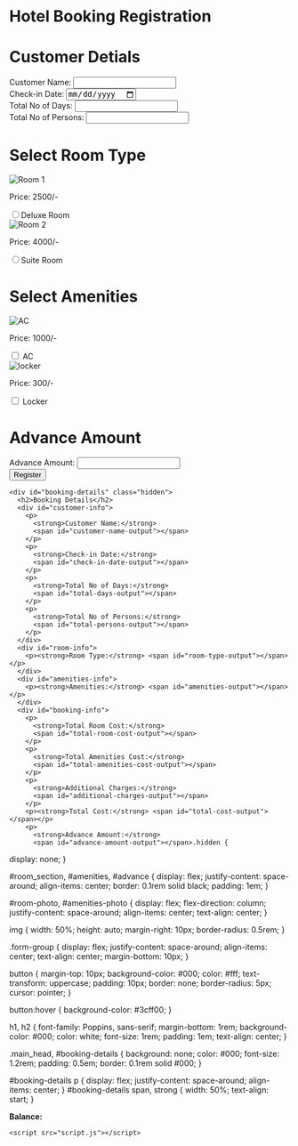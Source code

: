 <!DOCTYPE html>
<html lang="en">
  <head>
    <meta charset="UTF-8" />
    <meta name="viewport" content="width=device-width, initial-scale=1.0" />
    <link rel="stylesheet" href="styles.css" />
  </head>
  <body>
    <h1 class="main_head">Hotel Booking Registration</h1>
    <form id="booking-form">
      <!-- customer detials -->
      <h1 class="customer_detials">Customer Detials</h1>
      <section id="customer-detials">
        <div class="form-group">
          <label for="customer-name">Customer Name:</label>
          <input type="text" id="customer-name" required />
        </div>
        <div class="form-group">
          <label for="check-in-date">Check-in Date:</label>
          <input type="date" id="check-in-date" required />
        </div>
        <div class="form-group">
          <label for="total-days">Total No of Days:</label>
          <input type="number" id="total-days" required />
        </div>
        <div class="form-group">
          <label for="total-persons">Total No of Persons:</label>
          <input type="number" id="total-persons" required />
        </div>
      </section>
      <!-- room details -->
      <h1>Select Room Type</h1>
      <section id="room_section">
        <!-- room 1 -->
        <div id="room-photo">
          <img src="IMG/room1.jpg" alt="Room 1" />
          <p>Price: 2500/-</p>
          <label for="deluxe-room">
            <input
              type="radio"
              id="deluxe-room"
              name="room-type"
              value="deluxe"
              required
            />Deluxe Room
          </label>
        </div>
        <!-- room 2 -->
        <div id="room-photo">
          <img src="IMG/room2.jpg" alt="Room 2" />
          <p>Price: 4000/-</p>
          <label for="suite-room">
            <input
              type="radio"
              id="suite-room"
              name="room-type"
              value="suite"
            />Suite Room
          </label>
        </div>
      </section>
      <!-- Amenities -->
      <h1>Select Amenities</h1>
      <section id="amenities">
        <div id="amenities-photo">
          <img src="IMG/AC.png" alt="AC" />
          <p>Price: 1000/-</p>
          <label for="ac"
            ><input type="checkbox" id="ac" value="ac" /> AC</label
          >
        </div>
        <div id="amenities-photo">
          <img src="IMG/locker.png" alt="locker" />
          <p>Price: 300/-</p>
          <label for="locker"
            ><input type="checkbox" id="locker" value="locker" /> Locker</label
          >
        </div>
      </section>
      <!-- Advance Amount -->
      <h1>Advance Amount</h1>
      <div class="form-group">
        <label for="advance-amount">Advance Amount:</label>
        <input type="number" id="advance-amount" required />
      </div>
      <div class="form-group">
        <button type="submit">Register</button>
      </div>
    </form>

    <div id="booking-details" class="hidden">
      <h2>Booking Details</h2>
      <div id="customer-info">
        <p>
          <strong>Customer Name:</strong>
          <span id="customer-name-output"></span>
        </p>
        <p>
          <strong>Check-in Date:</strong>
          <span id="check-in-date-output"></span>
        </p>
        <p>
          <strong>Total No of Days:</strong>
          <span id="total-days-output"></span>
        </p>
        <p>
          <strong>Total No of Persons:</strong>
          <span id="total-persons-output"></span>
        </p>
      </div>
      <div id="room-info">
        <p><strong>Room Type:</strong> <span id="room-type-output"></span></p>
      </div>
      <div id="amenities-info">
        <p><strong>Amenities:</strong> <span id="amenities-output"></span></p>
      </div>
      <div id="booking-info">
        <p>
          <strong>Total Room Cost:</strong>
          <span id="total-room-cost-output"></span>
        </p>
        <p>
          <strong>Total Amenities Cost:</strong>
          <span id="total-amenities-cost-output"></span>
        </p>
        <p>
          <strong>Additional Charges:</strong>
          <span id="additional-charges-output"></span>
        </p>
        <p><strong>Total Cost:</strong> <span id="total-cost-output"></span></p>
        <p>
          <strong>Advance Amount:</strong>
          <span id="advance-amount-output"></span>.hidden {
  display: none;
}

#room_section,
#amenities,
#advance {
  display: flex;
  justify-content: space-around;
  align-items: center;
  border: 0.1rem solid black;
  padding: 1em;
}

#room-photo,
#amenities-photo {
  display: flex;
  flex-direction: column;
  justify-content: space-around;
  align-items: center;
  text-align: center;
}

img {
  width: 50%;
  height: auto;
  margin-right: 10px;
  border-radius: 0.5rem;
}

.form-group {
  display: flex;
  justify-content: space-around;
  align-items: center;
  text-align: center;
  margin-bottom: 10px;
}

button {
  margin-top: 10px;
  background-color: #000;
  color: #fff;
  text-transform: uppercase;
  padding: 10px;
  border: none;
  border-radius: 5px;
  cursor: pointer;
}

button:hover {
  background-color: #3cff00;
}

h1,
h2 {
  font-family: Poppins, sans-serif;
  margin-bottom: 1rem;
  background-color: #000;
  color: white;
  font-size: 1rem;
  padding: 1em;
  text-align: center;
}

.main_head,
#booking-details {
  background: none;
  color: #000;
  font-size: 1.2rem;
  padding: 0.5em;
  border: 0.1rem solid #000;
}

#booking-details p {
  display: flex;
  justify-content: space-around;
  align-items: center;
}
#booking-details span,
strong {
  width: 50%;
  text-align: start;
}
        </p>
        <p><strong>Balance:</strong> <span id="balance-output"></span></p>
      </div>
    </div>

    <script src="script.js"></script>
  </body>
</html>
